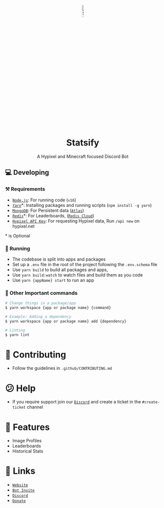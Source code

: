 <div align="center">

<img src="https://statsify.net/cdn/logos/pixel.png" width="10%" alt="Statsify Logo">

# Statsify
A Hypixel and Minecraft focused Discord Bot

</div>

## 💻 Developing
### ⚒️ Requirements
-   [`Node.js`]: For running code (`v16`)
-   *[`Yarn`]*\*: Installing packages and running scripts (`npm install -g yarn`)
-   [`MongoDB`]: For Persistent data ([`Atlas`])
-   *[`Redis`]*\*: For Leaderboards, ([`Redis Cloud`])
-   [`Hypixel API Key`]: For requesting Hypixel data, Run `/api new` on hypixel.net

\* is Optional

### 🚀 Running
* The codebase is split into apps and packages
* Set up a `.env` file in the root of the project following the `.env.schema` file
* Use `yarn build` to build all packages and apps,
* Use `yarn build:watch` to watch files and build them as you code
* Use `yarn {appName} start` to run an app

### 🤖 Other Important commands
```bash
# Change things in a package/app
$ yarn workspace {app or package name} {command}

# Example: Adding a dependency
$ yarn workspace {app or package name} add {dependency}

# Linting
$ yarn lint
```

# 💁 Contributing
* Follow the guidelines in `.github/CONTRIBUTING.md`

# 😕 Help
* If you require support join our [`Discord`] and create a ticket in the `#create-ticket` channel


# 📙 Features
- Image Profiles
- Leaderboards
- Historical Stats

# 🔗 Links
- [`Website`]
- [`Bot Invite`]
- [`Discord`]
- [`Donate`]

<!-- LINKS -->
[`website`]: https://statsify.net
[`bot invite`]: https://statsify.net/invite
[`discord`]: https://statsify.net/discord
[`donate`]: `https://statsify.net/donate`
[`node.js`]: https://nodejs.org/en/download/current/
[`redis`]: https://redis.io
[`mongodb`]: https://www.mongodb.com/
[`hypixel api key`]: https://api.hypixel.net
[`yarn`]: https://yarnpkg.com/
[`atlas`]: https://www.mongodb.com/cloud/atlas/register`
[`redis cloud`]: https://redis.com/try-free/
